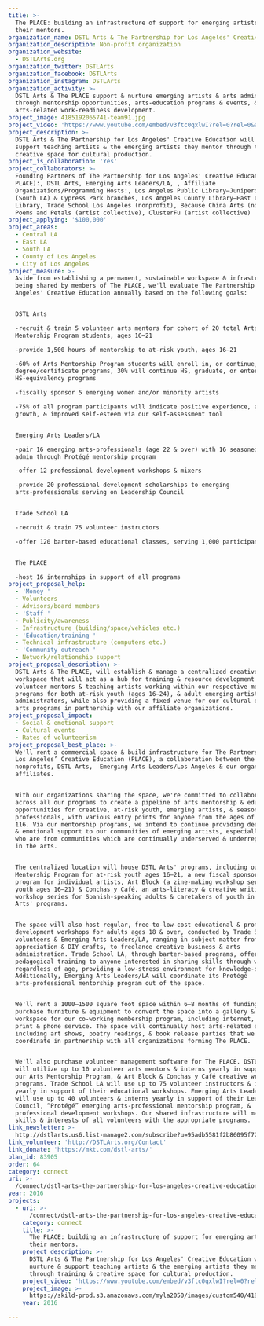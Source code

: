 ```yaml
---
title: >-
  The PLACE: building an infrastructure of support for emerging artists and
  their mentors.
organization_name: DSTL Arts & The Partnership for Los Angeles' Creative Education (The PLACE)
organization_description: Non-profit organization
organization_website:
  - DSTLArts.org
organization_twitter: DSTLArts
organization_facebook: DSTLArts
organization_instagram: DSTLArts
organization_activity: >-
  DSTL Arts & The PLACE support & nurture emerging artists & arts administrators
  through mentorship opportunities, arts-education programs & events, &
  arts-related work-readiness development.
project_image: 4185192065741-team91.jpg
project_video: 'https://www.youtube.com/embed/v3ftc0qxlwI?rel=0?rel=0&amp;showinfo=0'
project_description: >-
  DSTL Arts & The Partnership for Los Angeles' Creative Education will nurture &
  support teaching artists & the emerging artists they mentor through training &
  creative space for cultural production.
project_is_collaboration: 'Yes'
project_collaborators: >-
  Founding Partners of The Partnership for Los Angeles' Creative Education (The
  PLACE):, DSTL Arts, Emerging Arts Leaders/LA, , Affiliate
  Organizations/Programming Hosts:, Los Angeles Public Library–Junipero Serra
  (South LA) & Cypress Park branches, Los Angeles County Library–East LA
  Library, Trade School Los Angeles (nonprofit), Because China Arts (nonprofit),
  Poems and Petals (artist collective), ClusterFu (artist collective)
project_applying: '$100,000'
project_areas:
  - Central LA
  - East LA
  - South LA
  - County of Los Angeles
  - City of Los Angeles
project_measure: >-
  Aside from establishing a permanent, sustainable workspace & infrastructure
  being shared by members of The PLACE, we'll evaluate The Partnership for Los
  Angeles' Creative Education annually based on the following goals:


  DSTL Arts

  -recruit & train 5 volunteer arts mentors for cohort of 20 total Arts
  Mentorship Program students, ages 16–21

  -provide 1,500 hours of mentorship to at-risk youth, ages 16–21

  -60% of Arts Mentorship Program students will enroll in, or continue, post-HS
  degree/certificate programs, 30% will continue HS, graduate, or enter
  HS-equivalency programs

  -fiscally sponsor 5 emerging women and/or minority artists

  -75% of all program participants will indicate positive experience, artistic
  growth, & improved self-esteem via our self-assessment tool


  Emerging Arts Leaders/LA

  -pair 16 emerging arts-professionals (age 22 & over) with 16 seasoned arts
  admin through Protégé mentorship program

  -offer 12 professional development workshops & mixers

  -provide 20 professional development scholarships to emerging
  arts-professionals serving on Leadership Council


  Trade School LA

  -recruit & train 75 volunteer instructors

  -offer 120 barter-based educational classes, serving 1,000 participants


  The PLACE

  -host 16 internships in support of all programs
project_proposal_help:
  - 'Money '
  - Volunteers
  - Advisors/board members
  - 'Staff '
  - Publicity/awareness
  - Infrastructure (building/space/vehicles etc.)
  - 'Education/training '
  - Technical infrastructure (computers etc.)
  - 'Community outreach '
  - Network/relationship support
project_proposal_description: >-
  DSTL Arts & The PLACE, will establish & manage a centralized creative
  workspace that will act as a hub for training & resource development for
  volunteer mentors & teaching artists working within our respective mentorship
  programs for both at-risk youth (ages 16–24), & adult emerging artists & arts
  administrators, while also providing a fixed venue for our cultural events &
  arts programs in partnership with our affiliate organizations.
project_proposal_impact:
  - Social & emotional support
  - Cultural events
  - Rates of volunteerism
project_proposal_best_place: >-
  We'll rent a commercial space & build infrastructure for The Partnership for
  Los Angeles’ Creative Education (PLACE), a collaboration between the
  nonprofits, DSTL Arts,  Emerging Arts Leaders/Los Angeles & our organizational
  affiliates.


  With our organizations sharing the space, we're committed to collaborating
  across all our programs to create a pipeline of arts mentorship & educational
  opportunities for creative, at-risk youth, emerging artists, & seasoned arts
  professionals, with various entry points for anyone from the ages of 16 to
  116. Via our mentorship programs, we intend to continue providing deep social
  & emotional support to our communities of emerging artists, especially those
  who are from communities which are continually underserved & underrepresented
  in the arts. 


  The centralized location will house DSTL Arts' programs, including our Arts
  Mentorship Program for at-risk youth ages 16–21, a new fiscal sponsorship
  program for individual artists, Art Block (a zine-making workshop series for
  youth ages 16–21) & Conchas y Café, an arts-literacy & creative writing
  workshop series for Spanish-speaking adults & caretakers of youth in DSTL
  Arts' programs.


  The space will also host regular, free-to-low-cost educational & professional
  development workshops for adults ages 18 & over, conducted by Trade School LA
  volunteers & Emerging Arts Leaders/LA, ranging in subject matter from art
  appreciation & DIY crafts, to freelance creative business & arts
  administration. Trade School LA, through barter-based programs, offers
  pedagogical training to anyone interested in sharing skills through workshops,
  regardless of age, providing a low-stress environment for knowledge-sharing.
  Additionally, Emerging Arts Leaders/LA will coordinate its Protégé
  arts-professional mentorship program out of the space.


  We'll rent a 1000–1500 square foot space within 6–8 months of funding, &
  purchase furniture & equipment to convert the space into a gallery & creative
  workspace for our co-working membership program, including internet, copy,
  print & phone service. The space will continually host arts-related events,
  including art shows, poetry readings, & book release parties that we will
  coordinate in partnership with all organizations forming The PLACE.


  We'll also purchase volunteer management software for The PLACE. DSTL Arts
  will utilize up to 10 volunteer arts mentors & interns yearly in support of
  our Arts Mentorship Program, & Art Block & Conchas y Café creative writing
  programs. Trade School LA will use up to 75 volunteer instructors & interns
  yearly in support of their educational workshops. Emerging Arts Leaders/LA
  will use up to 40 volunteers & interns yearly in support of their Leadership
  Council, “Protégé” emerging arts-professional mentorship program, &
  professional development workshops. Our shared infrastructure will match
  skills & interests of all volunteers with the appropriate programs.
link_newsletter: >-
  http://dstlarts.us6.list-manage2.com/subscribe?u=95adb5581f2b86095f726353c&id=d64a4c9452
link_volunteer: 'http://DSTLArts.org/Contact'
link_donate: 'https://mkt.com/dstl-arts/'
plan_id: 83905
order: 64
category: connect
uri: >-
  /connect/dstl-arts-the-partnership-for-los-angeles-creative-education-the-place/
year: 2016
projects:
  - uri: >-
      /connect/dstl-arts-the-partnership-for-los-angeles-creative-education-the-place/
    category: connect
    title: >-
      The PLACE: building an infrastructure of support for emerging artists and
      their mentors.
    project_description: >-
      DSTL Arts & The Partnership for Los Angeles' Creative Education will
      nurture & support teaching artists & the emerging artists they mentor
      through training & creative space for cultural production.
    project_video: 'https://www.youtube.com/embed/v3ftc0qxlwI?rel=0?rel=0&amp;showinfo=0'
    project_image: >-
      https://skild-prod.s3.amazonaws.com/myla2050/images/custom540/4185192065741-team91.jpg
    year: 2016

---
```

